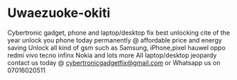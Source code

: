 # Uwaezuoke-okiti
Cybertronic gadget, phone and laptop/desktop fix best unlocking cite of the year unlock you phone today permanently @ affordable price and energy saving 
Unlock all kind of gsm such as Samsung, iPhone,pixel hauwel oppo redmi vivo tecno infinx Nokia and lots more 
All laptop/desktop jeopardy contact us today @ cybertronicgadgetfix@gmail.com or Whatsapp us on 07016020511 
